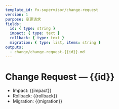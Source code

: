 ```yaml
---
template_id: fx-supervisor/change-request
version: 1
purpose: 变更请求
fields:
  id: { type: string }
  impact: { type: text }
  rollback: { type: text }
  migration: { type: list, items: string }
outputs:
  - change/change-request-{{id}}.md
---
```


# Change Request — {{id}}

- Impact: {{impact}}
- Rollback: {{rollback}}
- Migration: {{migration}}
